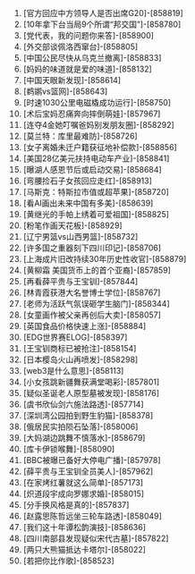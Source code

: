 
1. [官方回应中方领导人是否出席G20]-[858819]
1. [10年拿下台当局9个所谓“邦交国”]-[858780]
1. [党代表，我的问题你来答]-[858900]
1. [外交部谈佩洛西窜台]-[858805]
1. [中国公民尽快从乌克兰撤离]-[858833]
1. [妈妈的味道就是爱的味道]-[858132]
1. [中国天眼新发现]-[858614]
1. [鹈鹕vs篮网]-[858643]
1. [时速1030公里电磁橇成功运行]-[858750]
1. [术后宝妈忍痛奔向摔倒萌娃]-[857967]
1. [连夺4金她叮嘱爸妈别发朋友圈]-[858292]
1. [莫兰特：库里最难防]-[858726]
1. [女子离婚未迁户籍获征地补偿款]-[858856]
1. [美国28亿美元扶持电动车产业]-[858841]
1. [曝湖人感恩节后或启动交易]-[858684]
1. [弯腰捡石子女孩回应走红]-[858913]
1. [马斯克：特斯拉市值或超苹果]-[858720]
1. [看AI画出未来中国有多美]-[858639]
1. [黄继光的手帕上绣着可爱祖国]-[858825]
1. [粉笔作画天花板]-[858929]
1. [辽宁男篮vs山西男篮]-[858732]
1. [许多国之重器刻下四川印记]-[858706]
1. [上海成片旧改持续30年历史性收官]-[858879]
1. [黄柳霜 美国货币上的首个亚裔]-[857859]
1. [再看薛平贵与王宝钏]-[857844]
1. [林青霞获港大名誉博士学位]-[858767]
1. [老师为活跃气氛误砸学生脑门]-[858344]
1. [女童画作被父亲再创后大卖]-[858057]
1. [英国食品价格快速上涨]-[858884]
1. [EDG世界赛ELOG]-[858397]
1. [王宝钏商标已被抢注]-[858154]
1. [日本樱岛火山再喷发]-[858298]
1. [web3是什么意思]-[858113]
1. [小女孩跳新疆舞获满堂喝彩]-[857801]
1. [疑似圣诞老人原型墓被发现]-[858176]
1. [虞书欣仙剑六施法路透]-[857714]
1. [深圳湾公园拍到野生豹猫]-[858378]
1. [俄居民实拍陨石坠落]-[858006]
1. [大妈湖边跳舞不慎落水]-[858679]
1. [库卡伊锁喉舞]-[858090]
1. [BBC被曝已备好大停电广播]-[857978]
1. [薛平贵与王宝钏全员美人]-[857962]
1. [在家烤红薯就这么简单]-[857173]
1. [炽道段宇成向罗娜求婚]-[858015]
1. [分手换风格是真的]-[857837]
1. [赵露思陈哲远坐三轮车路透]-[858049]
1. [我们这十年谭松韵演技]-[858636]
1. [四川南部县发现疑似宋代古墓]-[857822]
1. [两只大熊猫抵达卡塔尔]-[858022]
1. [若把你比作歌]-[858523]